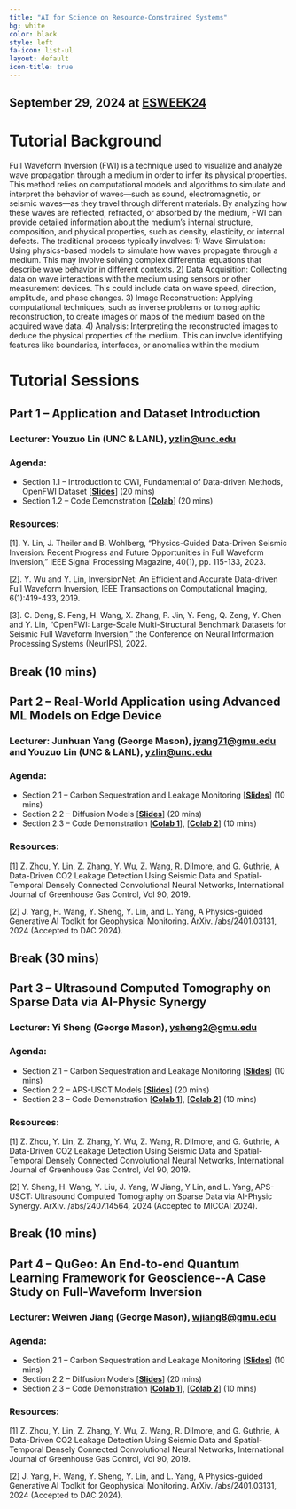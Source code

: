 ```yaml
---
title: "AI for Science on Resource-Constrained Systems"
bg: white
color: black
style: left
fa-icon: list-ul
layout: default
icon-title: true
---
```

 
<div style="text-align:center;">
  <span class="fa-stack subtlecircle" style="font-size:64px; background:rgba(0,128,0,0.1)">
    <i class="fa fa-circle fa-stack-2x text-white"></i>
    <i class="fa fa-server fa-stack-1x text-green"></i>
  </span>
</div>

## September 29, 2024 at **[ESWEEK24](https://esweek.org/tutorials/)**

<!-- <div style="text-align:center;">
  <a href="https://www.hyatt.com/en-US/hotel/washington/hyatt-regency-bellevue-on-seattles-eastside/belle"><img width="800px" src="img/virtual.jpg"/></a>
  &nbsp;  &nbsp;  &nbsp;  &nbsp;
</div> -->



<!-- ### Overview -->
# Tutorial Background
Full Waveform Inversion (FWI) is a technique used to visualize and analyze wave propagation through a medium in order to infer its physical properties. This method relies on computational models and algorithms to simulate and interpret the behavior of waves—such as sound, electromagnetic, or seismic waves—as they travel through different materials. By analyzing how these waves are reflected, refracted, or absorbed by the medium, FWI can provide detailed information about the medium’s internal structure, composition, and physical properties, such as density, elasticity, or internal defects. The traditional process typically involves: 1) Wave Simulation: Using physics-based models to simulate how waves propagate through a medium. This may involve solving complex differential equations that describe wave behavior in different contexts. 2) Data Acquisition: Collecting data on wave interactions with the medium using sensors or other measurement devices. This could include data on wave speed, direction, amplitude, and phase changes. 3) Image Reconstruction: Applying computational techniques, such as inverse problems or tomographic reconstruction, to create images or maps of the medium based on the acquired wave data. 4) Analysis: Interpreting the reconstructed images to deduce the physical properties of the medium. This can involve identifying features like boundaries, interfaces, or anomalies within the medium


# Tutorial Sessions
## Part 1 – Application and Dataset Introduction
### Lecturer: Youzuo Lin (UNC & LANL), yzlin@unc.edu
### Agenda:
* Section 1.1 – Introduction to CWI, Fundamental of Data-driven Methods, OpenFWI Dataset [**[Slides](https://drive.google.com/file/d/1iBbGfBlBxUBt__i8SP5fYqfyRB96hZI7/view?usp=sharing)**] (20 mins)
* Section 1.2 – Code Demonstration [**[Colab](https://openfwi-lanl.github.io/tutorial/#/)**] (20 mins) 

### Resources: 
[1]. Y. Lin, J. Theiler and B. Wohlberg, “Physics-Guided Data-Driven Seismic Inversion: Recent Progress and Future Opportunities in Full Waveform Inversion,” IEEE Signal Processing Magazine, 40(1), pp. 115-133, 2023.

[2]. Y. Wu and Y. Lin, InversionNet: An Efficient and Accurate Data-driven Full Waveform Inversion, IEEE Transactions on Computational Imaging, 6(1):419-433, 2019.

[3]. C. Deng, S. Feng, H. Wang, X. Zhang, P. Jin, Y. Feng, Q. Zeng, Y. Chen and Y. Lin, “OpenFWI: Large-Scale Multi-Structural Benchmark Datasets for Seismic Full Waveform Inversion,” the Conference on Neural Information Processing Systems (NeurIPS), 2022.

## Break (10 mins)

## Part 2 – Real-World Application using Advanced ML Models on Edge Device 

### Lecturer: Junhuan Yang (George Mason), jyang71@gmu.edu and Youzuo Lin (UNC & LANL), yzlin@unc.edu

### Agenda:
* Section 2.1 – Carbon Sequestration and Leakage Monitoring [**[Slides](https://drive.google.com/file/d/1iBbGfBlBxUBt__i8SP5fYqfyRB96hZI7/view?usp=sharing)**] (10 mins)
* Section 2.2 – Diffusion Models [**[Slides](https://drive.google.com/file/d/1Cn1fnrliTQLMxPW_Ukv3efkatTMNRQ31/view?usp=sharing)**] (20 mins)
* Section 2.3 – Code Demonstration [**[Colab 1](https://colab.research.google.com/drive/1RpxFVnEXv62a4ZQuB-0X-bjxh6f14OY9?usp=sharing)**], [**[Colab 2](https://colab.research.google.com/drive/1rMcR1W3BJa75UUFXVE6BIEBhNB6PgvxP?usp=sharing)**]  (10 mins)

### Resources:
[1] Z. Zhou, Y. Lin, Z. Zhang, Y. Wu, Z. Wang, R. Dilmore, and G. Guthrie, A Data-Driven CO2 Leakage Detection Using Seismic Data and Spatial-Temporal Densely Connected Convolutional Neural Networks, International Journal of Greenhouse Gas Control, Vol 90, 2019.

[2] J. Yang, H. Wang, Y. Sheng, Y. Lin,  and L. Yang, A Physics-guided Generative AI Toolkit for Geophysical Monitoring. ArXiv. /abs/2401.03131, 2024 (Accepted to DAC 2024).



## Break (30 mins)

## Part 3 – Ultrasound Computed Tomography on Sparse Data via AI-Physic Synergy 

### Lecturer: Yi Sheng (George Mason), ysheng2@gmu.edu

### Agenda:
* Section 2.1 – Carbon Sequestration and Leakage Monitoring [**[Slides](https://drive.google.com/file/d/1iBbGfBlBxUBt__i8SP5fYqfyRB96hZI7/view?usp=sharing)**] (10 mins)
* Section 2.2 – APS-USCT Models [**[Slides](https://drive.google.com/file/d/1Cn1fnrliTQLMxPW_Ukv3efkatTMNRQ31/view?usp=sharing)**] (20 mins)
* Section 2.3 – Code Demonstration [**[Colab 1](https://colab.research.google.com/drive/1RpxFVnEXv62a4ZQuB-0X-bjxh6f14OY9?usp=sharing)**], [**[Colab 2](https://colab.research.google.com/drive/1rMcR1W3BJa75UUFXVE6BIEBhNB6PgvxP?usp=sharing)**]  (10 mins)

### Resources:
[1] Z. Zhou, Y. Lin, Z. Zhang, Y. Wu, Z. Wang, R. Dilmore, and G. Guthrie, A Data-Driven CO2 Leakage Detection Using Seismic Data and Spatial-Temporal Densely Connected Convolutional Neural Networks, International Journal of Greenhouse Gas Control, Vol 90, 2019.

[2] Y. Sheng, H. Wang, Y. Liu, J. Yang, W Jiang, Y Lin,  and L. Yang, APS-USCT: Ultrasound Computed Tomography on Sparse Data via AI-Physic Synergy. ArXiv. /abs/2407.14564, 2024 (Accepted to MICCAI 2024).



## Break (10 mins)

## Part 4 – QuGeo: An End-to-end Quantum Learning Framework for Geoscience--A Case Study on Full-Waveform Inversion

### Lecturer: Weiwen Jiang (George Mason), wjiang8@gmu.edu

### Agenda:
* Section 2.1 – Carbon Sequestration and Leakage Monitoring [**[Slides](https://drive.google.com/file/d/1iBbGfBlBxUBt__i8SP5fYqfyRB96hZI7/view?usp=sharing)**] (10 mins)
* Section 2.2 – Diffusion Models [**[Slides](https://drive.google.com/file/d/1Cn1fnrliTQLMxPW_Ukv3efkatTMNRQ31/view?usp=sharing)**] (20 mins)
* Section 2.3 – Code Demonstration [**[Colab 1](https://colab.research.google.com/drive/1RpxFVnEXv62a4ZQuB-0X-bjxh6f14OY9?usp=sharing)**], [**[Colab 2](https://colab.research.google.com/drive/1rMcR1W3BJa75UUFXVE6BIEBhNB6PgvxP?usp=sharing)**]  (10 mins)

### Resources:
[1] Z. Zhou, Y. Lin, Z. Zhang, Y. Wu, Z. Wang, R. Dilmore, and G. Guthrie, A Data-Driven CO2 Leakage Detection Using Seismic Data and Spatial-Temporal Densely Connected Convolutional Neural Networks, International Journal of Greenhouse Gas Control, Vol 90, 2019.

[2] J. Yang, H. Wang, Y. Sheng, Y. Lin,  and L. Yang, A Physics-guided Generative AI Toolkit for Geophysical Monitoring. ArXiv. /abs/2401.03131, 2024 (Accepted to DAC 2024).


<!-- Abstract
We are currently living in the Noisy Intermediate-Scale Quantum (NISQ) era, where noise and scalability are well-known and crucial issues. We have been witnessing the rapid development of superconducting quantum computers, which gradually alleviates scalability issues where we have quantum computer with 433 qubits from IBM. However, the high noise in quantum computing is still a barrier to the use of quantum computing in real-world applications. For ibm_belem processor, the qubits error is at the level of 10^-4 to 10^-2.
Although they have great potential to work well on a fixed noise level, the change of noise will make the pre-designed noise-aware solution useless and incur high overhead for solution adaptation. Unfortunately, the noises on quantum devices are unstable. -->

<!-- objective
The objective of the proposed workshop on the unstable noise of quantum computing is to address one of the most significant challenges in the development of quantum computing, which is the issue of unstable noise. The workshop aims to bring together experts and researchers from different backgrounds to explore and share their insights on this critical problem. The objective is to provide a platform to discuss different approaches to mitigating noise, including error-correction techniques, noise-reducing algorithms, and hardware improvements.

The detailed objectives are listed as follows:
* Develop a comprehensive understanding of the current state of research on unstable noise in quantum computing.
* Provide a platform for researchers and industry experts to present and discuss their latest findings and insights on mitigating unstable noise in quantum computing.
* Foster collaboration among researchers and industry experts to develop novel techniques and strategies for addressing unstable noise in quantum computing.
* Facilitate discussions on the limitations of current techniques and identify areas where further research is needed.
* Encourage the development of reproducible quantum computing systems that can effectively mitigate unstable noise.
* Provide an opportunity for attendees to network and build new collaborations in the field of quantum computing. -->



<!-- 
<div style="text-align:center;">
  <p>
    <a href="qccc-cfp.txt">
      <i class="fa fa-file-text-o">&nbsp;<b>Download the QCCC-22 CFP </b></i>
    </a>
  </p>
</div> -->

<!-- 

### Proposed Tutorial

Our objective with this tutorial is to provide our audience with a solid starting point, equipping them with the knowledge and resources to embark on their own research endeavors. We anticipate that the insights gained from this tutorial will empower participants to pursue their research aspirations effectively. In particular, we will deliver a research presentation regarding our R&D as well as a hands-on tutorial on our openly released software package and datasets. We will demonstrate how to solve wave imaging on various computing environments including both GPU clusters and edge devices. The topics would be of great interest to students and faculty members from data science, computational imaging, and computational mathematics, as well as to practitioners from industry. This tutorial will be a hands-on demonstration to guide participants through the concepts and practical implementation using Python codes within the Jupyter Notebook.

### Target Audiences

Entry-level to mid-career graduate students, with a strong interest in imaging science and machine learning, and with a foundational understanding of inverse theory, fundamental deep-learning techniques, and basic Python programming skills. These prerequisites will ensure that participants can fully engage with and benefit from the material presented.

## Tentative Agenda:

### Part 1. Theory, Models, and Data Availability (50 mins), Lecturer: Youzuo (UNC)
* Section 1.1 – Introduction to FWI, fundamental to data-driven methods, OpenFWI dataset (Youzuo, 25 mins)
* Section 1.2 – Step-by-step code demonstration (Youzuo, 25 mins)

### Part 2. Advanced ML models with a demonstration on Edge Device (60 mins), Lecturer: Junhuan Yang (George Mason) and Youzuo Lin (UNC)
* Section 2.1 – Hybrid Model (Youzuo, 15 mins), and Diffusion models (Junhuan, 20 mins) 
* Section 2.2 – Step-by-step code demonstration on edge device (Junhuan, 20 mins)

## Reference
1. Y. Lin, J. Theiler and B. Wohlberg, “Physics-Guided Data-Driven Seismic Inversion: Recent Progress and Future Opportunities in Full Waveform Inversion,” *IEEE Signal Processing Magazine*, 40(1), pp. 115-133, 2023.

2. C. Deng, S. Feng, H. Wang, X. Zhang, P. Jin, Y. Feng, Q. Zeng, Y. Chen and Y. Lin, "OpenFWI: Large-Scale Multi-Structural Benchmark Datasets for Seismic Full Waveform Inversion," *the Conference on Neural Information Processing Systems (NeurIPS)*, 2022. -->


<!-- <script type='text/javascript' id='clustrmaps' src='//cdn.clustrmaps.com/map_v2.js?cl=ffffff&w=300&t=tt&d=cIhgYH1fFbP-ZJ070ZjU28sR5hr_iWckMoZ9Qd3Yw1c&co=1a6ea8'></script> -->
